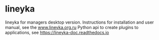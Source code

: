 # lineyka
lineyka for managers desktop version.
Instructions for installation and user manual, see the www.lineyka.org.ru
Python api to create plugins to applications, see https://lineyka-doc.readthedocs.io
